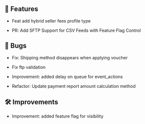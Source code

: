 ## 🚀 Features

- Feat add hybrid seller fees profile type

- PR: Add SFTP Support for CSV Feeds with Feature Flag Control


## 🐛 Bugs

- Fix: Shipping method disappears when applying voucher

- Fix ftp validation

- Improvement: added delay on queue for event_actions

- Refactor: Update payment report amount calculation method


## 🛠️ Improvements

- Improvement: added feature flag for visibility